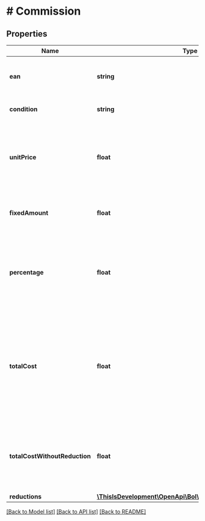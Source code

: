 # # Commission

## Properties

Name | Type | Description | Notes
------------ | ------------- | ------------- | -------------
**ean** | **string** | The EAN number associated with this product. |
**condition** | **string** | The condition of the offer. |
**unitPrice** | **float** | The intended selling price per single unit up to 2 decimals precision, including VAT. |
**fixedAmount** | **float** | A fixed commission fee, including VAT. |
**percentage** | **float** | A percentage of commission, based on the intended selling price per unit, including VAT. |
**totalCost** | **float** | The total commission for selling this product at bol.com. The price includes VAT for Dutch sellers, and excludes VAT for Belgium sellers. |
**totalCostWithoutReduction** | **float** | The total commission for selling this product at bol.com without reductions including VAT. | [optional]
**reductions** | [**\ThisIsDevelopment\OpenApi\Bol\Retailer\Models\Reduction[]**](Reduction.md) |  |

[[Back to Model list]](../../README.md#models) [[Back to API list]](../../README.md#endpoints) [[Back to README]](../../README.md)
